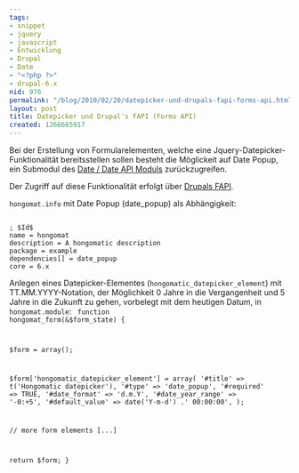 ```yaml
---
tags:
- snippet
- jquery
- javascript
- Entwicklung
- Drupal
- Date
- "<?php ?>"
- drupal-6.x
nid: 976
permalink: "/blog/2010/02/20/datepicker-und-drupals-fapi-forms-api.html"
layout: post
title: Datepicker und Drupal's FAPI (Forms API)
created: 1266665917
---
```

Bei der Erstellung von Formularelementen,
welche eine Jquery-Datepicker-Funktionalität bereitsstellen sollen 
besteht die Möglickeit auf Date Popup, ein Submodul des <a href="http://drupal.org/project/date" title="Date / Date API Moduls">Date / Date API Moduls</a> zurückzugreifen. 

Der Zugriff auf diese Funktionalität erfolgt über <a href="http://api.drupal.org/api/drupal/developer--topics--forms_api_reference.html" title="Forms API">Drupals FAPI</a>.
<!--break-->
<code>hongomat.info</code> mit Date Popup (date_popup) als Abhängigkeit:

<code>
; $Id$
name = hongomat
description = A hongomatic description
package = example
dependencies[] = date_popup
core = 6.x
</code>

Anlegen eines Datepicker-Elementes (<code>hongomatic_datepicker_element</code>) mit TT.MM.YYYY-Notation, 
der Möglichkeit 0 Jahre in die Vergangenheit und 5 Jahre in die Zukunft zu gehen, vorbelegt mit dem heutigen Datum,
in <code>hongomat.module</code>:
<code language="php">
function hongomat_form(&$form_state) {

  $form = array();

  $form['hongomatic_datepicker_element'] = array(
    '#title' => t('Hongomatic datepicker'),
    '#type' => 'date_popup',
    '#required' =>  TRUE,
    '#date_format' => 'd.m.Y',
    '#date_year_range' => '-0:+5',
    '#default_value' => date('Y-m-d') .' 00:00:00',
  );

  // more form elements [...]

  return $form;
}
</code>
